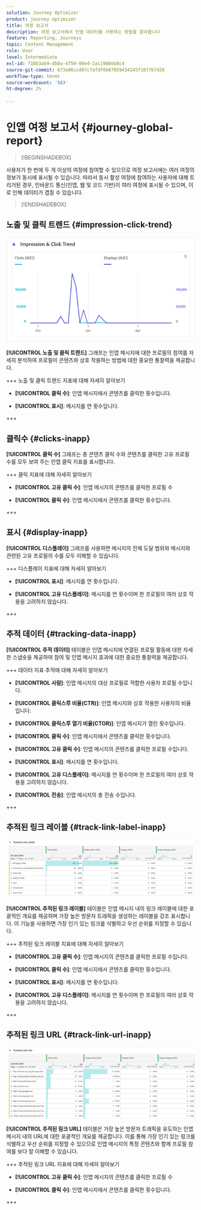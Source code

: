 ```yaml
---
solution: Journey Optimizer
product: journey optimizer
title: 여정 보고서
description: 여정 보고서에서 인앱 데이터를 사용하는 방법을 알아봅니다
feature: Reporting, Journeys
topic: Content Management
role: User
level: Intermediate
exl-id: f10b3ab9-db0a-4759-98e4-2ac1988eb8c4
source-git-commit: 673e86ccd07c7afdf0b87859434145f16f7b7d26
workflow-type: tm+mt
source-wordcount: '563'
ht-degree: 2%

---
```


# 인앱 여정 보고서 {#journey-global-report}

>[!BEGINSHADEBOX]

사용자가 한 번에 두 개 이상의 여정에 참여할 수 있으므로 여정 보고서에는 여러 여정의 정보가 동시에 표시될 수 있습니다. 따라서 동시 활성 여정에 참여하는 사용자에 대해 트리거된 경우, 인바운드 통신(인앱, 웹 및 코드 기반)이 여러 여정에 표시될 수 있으며, 이로 인해 데이터가 겹칠 수 있습니다.

>[!ENDSHADEBOX]

## 노출 및 클릭 트렌드 {#impression-click-trend}

![](assets/cja-inapp-impressions-click.png)

**[!UICONTROL 노출 및 클릭 트렌드]** 그래프는 인앱 메시지에 대한 프로필의 참여를 자세히 분석하여 프로필이 콘텐츠와 상호 작용하는 방법에 대한 중요한 통찰력을 제공합니다.

+++ 노출 및 클릭 트렌드 지표에 대해 자세히 알아보기

* **[!UICONTROL 클릭 수]**: 인앱 메시지에서 콘텐츠를 클릭한 횟수입니다.

* **[!UICONTROL 표시]**: 메시지를 연 횟수입니다.

+++

## 클릭수 {#clicks-inapp}

**[!UICONTROL 클릭 수]** 그래프는 총 콘텐츠 클릭 수와 콘텐츠를 클릭한 고유 프로필 수를 모두 보여 주는 인앱 클릭 지표를 표시합니다.

+++ 클릭 지표에 대해 자세히 알아보기

* **[!UICONTROL 고유 클릭 수]**: 인앱 메시지의 콘텐츠를 클릭한 프로필 수

* **[!UICONTROL 클릭 수]**: 인앱 메시지에서 콘텐츠를 클릭한 횟수입니다.

+++

## 표시 {#display-inapp}

**[!UICONTROL 디스플레이]** 그래프를 사용하면 메시지의 전체 도달 범위와 메시지와 관련된 고유 프로필의 수를 모두 이해할 수 있습니다.

+++ 디스플레이 지표에 대해 자세히 알아보기

* **[!UICONTROL 표시]**: 메시지를 연 횟수입니다.

* **[!UICONTROL 고유 디스플레이]**: 메시지를 연 횟수이며 한 프로필의 여러 상호 작용을 고려하지 않습니다.

+++

## 추적 데이터 {#tracking-data-inapp}

**[!UICONTROL 추적 데이터]** 테이블은 인앱 메시지에 연결된 프로필 활동에 대한 자세한 스냅숏을 제공하여 참여 및 인앱 메시지 효과에 대한 중요한 통찰력을 제공합니다.

+++ 데이터 지표 추적에 대해 자세히 알아보기

* **[!UICONTROL 사람]**: 인앱 메시지의 대상 프로필로 적합한 사용자 프로필 수입니다.

* **[!UICONTROL 클릭스루 비율(CTR)]**: 인앱 메시지와 상호 작용한 사용자의 비율입니다.

* **[!UICONTROL 클릭스루 열기 비율(CTOR)]**: 인앱 메시지가 열린 횟수입니다.

* **[!UICONTROL 클릭 수]**: 인앱 메시지에서 콘텐츠를 클릭한 횟수입니다.

* **[!UICONTROL 고유 클릭 수]**: 인앱 메시지의 콘텐츠를 클릭한 프로필 수입니다.

* **[!UICONTROL 표시]**: 메시지를 연 횟수입니다.

* **[!UICONTROL 고유 디스플레이]**: 메시지를 연 횟수이며 한 프로필의 여러 상호 작용을 고려하지 않습니다.

* **[!UICONTROL 전송]**: 인앱 메시지의 총 전송 수입니다.

<!--
* **[!UICONTROL Inbound triggered]**: 

* **[!UICONTROL Inbound dismisses]**: 
-->
+++

## 추적된 링크 레이블 {#track-link-label-inapp}

![](assets/cja-inapp-tracked-link-labels.png)

**[!UICONTROL 추적된 링크 레이블]** 테이블은 인앱 메시지 내의 링크 레이블에 대한 포괄적인 개요를 제공하며 가장 높은 방문자 트래픽을 생성하는 레이블을 강조 표시합니다. 이 기능을 사용하면 가장 인기 있는 링크를 식별하고 우선 순위를 지정할 수 있습니다.

+++ 추적된 링크 레이블 지표에 대해 자세히 알아보기

* **[!UICONTROL 고유 클릭 수]**: 인앱 메시지의 콘텐츠를 클릭한 프로필 수입니다.

* **[!UICONTROL 클릭 수]**: 인앱 메시지에서 콘텐츠를 클릭한 횟수입니다.

* **[!UICONTROL 표시]**: 메시지를 연 횟수입니다.

* **[!UICONTROL 고유 디스플레이]**: 메시지를 연 횟수이며 한 프로필의 여러 상호 작용을 고려하지 않습니다.

+++

## 추적된 링크 URL {#track-link-url-inapp}

![](assets/cja-inapp-tracked-link-urls.png)

**[!UICONTROL 추적된 링크 URL]** 테이블은 가장 높은 방문자 트래픽을 유도하는 인앱 메시지 내의 URL에 대한 포괄적인 개요를 제공합니다. 이를 통해 가장 인기 있는 링크를 식별하고 우선 순위를 지정할 수 있으므로 인앱 메시지의 특정 콘텐츠와 함께 프로필 참여를 보다 잘 이해할 수 있습니다.

+++ 추적된 링크 URL 지표에 대해 자세히 알아보기

* **[!UICONTROL 고유 클릭 수]**: 인앱 메시지의 콘텐츠를 클릭한 프로필 수

* **[!UICONTROL 클릭 수]**: 인앱 메시지에서 콘텐츠를 클릭한 횟수입니다.

+++
